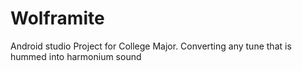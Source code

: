 # Wolframite
Android studio Project for College Major. Converting any tune that is hummed into harmonium sound
